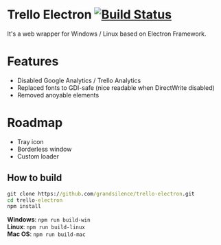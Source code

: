 # Trello Electron [![Build Status](https://travis-ci.com/grandsilence/todoist-trello.svg?branch=master)](https://travis-ci.com/grandsilence/todoist-trello)
It's a web wrapper for Windows / Linux based on Electron Framework.

# Features
- Disabled Google Analytics / Trello Analytics
- Replaced fonts to GDI-safe (nice readable when DirectWrite disabled)
- Removed anoyable elements

# Roadmap
- Tray icon
- Borderless window
- Custom loader

## How to build
```cmd
git clone https://github.com/grandsilence/trello-electron.git
cd trello-electron
npm install
```
**Windows**: `npm run build-win`  
**Linux**: `npm run build-linux`  
**Mac OS**: `npm run build-mac`